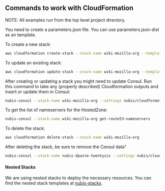 ﻿## Commands to work with CloudFormation

NOTE: All examples run from the top level project directory.

You need to create a parameters.json file. You can use parameters.json-dist as an template.

To create a new stack:
```bash
aws cloudformation create-stack --stack-name wiki-mozilla-org --template-body file://nubis/cloudformation/main.json --parameters file://nubis/cloudformation/parameters.json
```

To update an existing stack:
```bash
aws cloudformation update-stack --stack-name wiki-mozilla-org --template-body file://nubis/cloudformation/main.json --parameters file://nubis/cloudformation/parameters.json
```

After creating or updating a stack you might need to update Consul. Run this command to take any (properly described) Cloudformation outputs and insert or update them in Consul:
```bash
nubis-consul --stack-name wiki-mozilla-org --settings nubis/cloudformation/parameters.json get-and-update
```

To get the list of nameservers for the HostedZone:
```bash
nubis-consul --stack-name wiki-mozilla-org get-route53-nameservers
```

To delete the stack:
```bash
aws cloudformation delete-stack --stack-name wiki-mozilla-org
```

After deleting the stack, be sure to remove the Consul data"
```bash
nubis-consul --stack-name nubis-dpaste-twentysix --settings nubis/cloudformation/parameters.json delete
```

#### Nested Stacks

We are using nested stacks to deploy the necessary resources. You can find the nested stack templates at [nubis-stacks](https://github.com/Nubisproject/nubis-stacks).